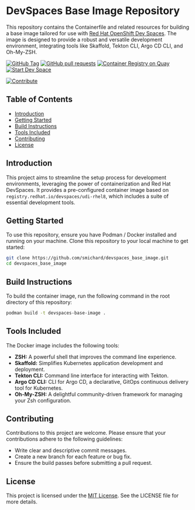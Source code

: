# DevSpaces Base Image Repository

This repository contains the Containerfile and related resources for building a base image tailored for use with [Red Hat OpenShift Dev Spaces](https://developers.redhat.com/products/openshift-dev-spaces/overview). The image is designed to provide a robust and versatile development environment, integrating tools like Skaffold, Tekton CLI, Argo CD CLI, and Oh-My-ZSH.

[![GitHub Tag](https://img.shields.io/github/v/tag/smichard/devspaces_base_image "GitHub Tag")](https://github.com/smichard/devspaces_base_image/tags)
[![GitHub pull requests](https://img.shields.io/github/issues-pr-raw/smichard/devspaces_base_image "GitHub Pull Requests")](https://github.com/smichard/devspaces_base_image/pulls)
[![Container Registry on Quay](https://img.shields.io/badge/Quay-Container_Registry-46b9e5 "Container Registry on Quay")](https://quay.io/repository/michard/devspaces_base_image)
[![Start Dev Space](https://www.eclipse.org/che/contribute.svg)](https://devspaces.apps.ocp.michard.cc#https://github.com/smichard/devspaces_base_image)

[![Contribute](https://www.eclipse.org/che/contribute.svg)](https://devspaces.apps.ocp.michard.cc#https://github.com/smichard/devspaces_base_image)

## Table of Contents
- [Introduction](#introduction)
- [Getting Started](#getting-started)
- [Build Instructions](#build-instructions)
- [Tools Included](#tools-included)
- [Contributing](#contributing)
- [License](#license)

## Introduction

This project aims to streamline the setup process for development environments, leveraging the power of containerization and Red Hat DevSpaces. It provides a pre-configured container image based on `registry.redhat.io/devspaces/udi-rhel8`, which includes a suite of essential development tools.

## Getting Started

To use this repository, ensure you have Podman / Docker installed and running on your machine. Clone this repository to your local machine to get started:

```bash
git clone https://github.com/smichard/devspaces_base_image.git
cd devspaces_base_image
```

## Build Instructions

To build the container image, run the following command in the root directory of this repository:

```bash
podman build -t devspaces-base-image .
```

## Tools Included

The Docker image includes the following tools:

- **ZSH:** A powerful shell that improves the command line experience.
- **Skaffold:** Simplifies Kubernetes application development and deployment.
- **Tekton CLI:** Command line interface for interacting with Tekton.
- **Argo CD CLI:** CLI for Argo CD, a declarative, GitOps continuous delivery tool for Kubernetes.
- **Oh-My-ZSH:** A delightful community-driven framework for managing your Zsh configuration.

## Contributing
Contributions to this project are welcome. Please ensure that your contributions adhere to the following guidelines:

- Write clear and descriptive commit messages.
- Create a new branch for each feature or bug fix.
- Ensure the build passes before submitting a pull request.

## License

This project is licensed under the [MIT License](./LICENSE). See the LICENSE file for more details.
